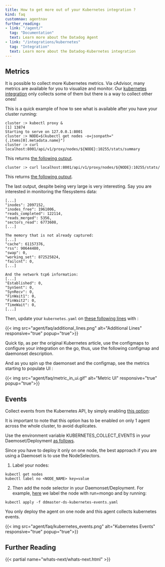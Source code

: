 ```yaml
---
title: How to get more out of your Kubernetes integration ?
kind: faq
customnav: agentnav
further_reading:
- link: "/agent/"
  tag: "Documentation"
  text: Learn more about the Datadog Agent
- link: "/integrations/kubernetes"
  tag: "Integration"
  text: Learn more about the Datadog-Kubernetes integration
---
```


## Metrics

It is possible to collect more Kubernetes metrics. Via cAdvisor, many metrics are available for you to visualize and monitor. Our [kubernetes integration](https://github.com/DataDog/integrations-core/blob/master/kubernetes/check.py) only collects some of them but there is a way to collect other ones!

This is a quick example of how to see what is available after you have your cluster running:
```
cluster :> kubectl proxy &
[1] 13874
Starting to serve on 127.0.0.1:8001
cluster :> NODE=$(kubectl get nodes -o=jsonpath="{.items[0].metadata.name}")
cluster :> curl localhost:8001/api/v1/proxy/nodes/${NODE}:10255/stats/summary
```

This returns [the following output](https://gist.github.com/CharlyF/2d9e7741bef9398386a84fd66f4c8c7d#file-summary-json).

```
cluster :> curl localhost:8001/api/v1/proxy/nodes/${NODE}:10255/stats/
```

This returns [the following output](https://gist.github.com/CharlyF/2d9e7741bef9398386a84fd66f4c8c7d#file-stats-json).  

The last output, despite being very large is very interesting. Say you are interested in monitoring the filesystems data:
```
[...]
"inodes": 2097152,
"inodes_free": 1961006,
"reads_completed": 122114,
"reads_merged": 5356,
"sectors_read": 6773608,
[...]

The memory that is not already captured:
[...]
"cache": 61157376,
"rss": 90644480,
"swap": 0,
"working_set": 872525824,
"failcnt": 0,
[...]

And the network tcp6 information:
[...]
"Established": 0,
"SynSent": 0,
"SynRecv": 0,
"FinWait1": 0,
"FinWait2": 0,
"TimeWait": 0, 
[...]
```

Then, update your `kubernetes.yaml` on [these following lines](https://github.com/DataDog/integrations-core/blob/master/kubernetes/conf.yaml.example#L108-L109) with :

{{< img src="agent/faq/additional_lines.png" alt="Additional Lines" responsive="true" popup="true">}}

Quick tip, as per the original Kubernetes article, use the configmaps to configure your integration on the go, thus, use the following configmap and daemonset description.

And as you spin up the daemonset and the configmap, see the metrics starting to populate UI :

{{< img src="agent/faq/metric_in_ui.gif" alt="Metric UI" responsive="true" popup="true">}}

## Events

Collect events from the Kubernetes API, by simply enabling [this option](https://github.com/DataDog/integrations-core/blob/master/kubernetes/conf.yaml.example#L78):

It is important to note that this option has to be enabled on only 1 agent across the whole cluster, to avoid duplicates.

Use the environment variable KUBERNETES_COLLECT_EVENTS in your Daemoset/Deployment [as follows](https://gist.github.com/CharlyF/754a5033e6ceea701c32bab5b0f19024#file-ddmaster-ds-kubernetes-events-yaml-L28-L29).

Since you have to deploy it only on one node, the best approach if you are using a Daemoset is to use the NodeSelectors.

1. Label your nodes:
```
kubectl get nodes
kubectl label no <NODE_NAME> key=value
```

2. Then add the node selector in your Daemonset/Deployment. For example, [here](https://gist.github.com/CharlyF/754a5033e6ceea701c32bab5b0f19024#file-ddmaster-ds-kubernetes-events-yaml-L57-L58) we label the node with run=mongo and by running:
```
kubectl apply -f ddmaster-ds-kubernetes-events.yaml
```

You only deploy the agent on one node and this agent collects kubernetes events.

{{< img src="agent/faq/kubernetes_events.png" alt="Kubernetes Events" responsive="true" popup="true">}}

## Further Reading

{{< partial name="whats-next/whats-next.html" >}}
